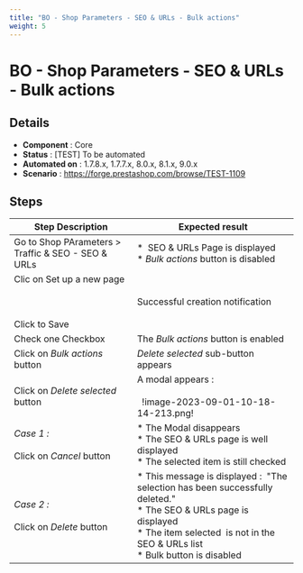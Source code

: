 ```yaml
---
title: "BO - Shop Parameters - SEO & URLs - Bulk actions"
weight: 5
---
```


# BO - Shop Parameters - SEO & URLs - Bulk actions
## Details
* **Component** : Core
* **Status** : [TEST] To be automated
* **Automated on** : 1.7.8.x, 1.7.7.x, 8.0.x, 8.1.x, 9.0.x
* **Scenario** : https://forge.prestashop.com/browse/TEST-1109

## Steps
| Step Description | Expected result |
| ----- | ----- |
| Go to Shop PArameters > Traffic & SEO - SEO & URLs | *  SEO & URLs Page is displayed<br> * *Bulk actions* button is disabled |
| Clic on Set up a new page<br><br> <br><br>Click to Save | Successful creation notification |
| Check one Checkbox | The *Bulk actions* button is enabled |
| Click on *Bulk actions* button | *Delete selected* sub-button appears |
| Click on *Delete selected* button | A modal appears :<br><br>  !image-2023-09-01-10-18-14-213.png! |
| *Case 1 :*<br><br>Click on *Cancel* button | * The Modal disappears<br> * The SEO & URLs page is well displayed<br> * The selected item is still checked |
| *Case 2 :*<br><br>Click on *Delete* button | * This message is displayed :  "The selection has been successfully deleted."<br> * The SEO & URLs page is displayed<br> * The item selected  is not in the SEO & URLs list<br> * Bulk button is disabled |
